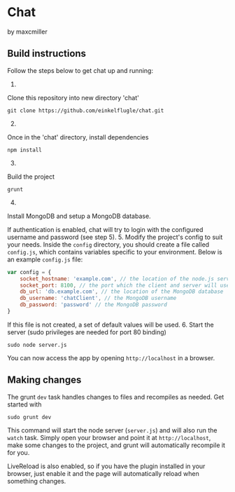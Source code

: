 # Chat
by maxcmiller

## Build instructions
Follow the steps below to get chat up and running:

1.
Clone this repository into new directory 'chat'
```
git clone https://github.com/einkelflugle/chat.git
```
2.
Once in the 'chat' directory, install dependencies
```
npm install
```
3.
Build the project
```
grunt
```
4.
Install MongoDB and setup a MongoDB database.

If authentication is enabled, chat will try to login with the configured username and password (see step 5).
5.
Modify the project's config to suit your needs.
Inside the ```config``` directory, you should create a file called ```config.js```, which contains variables specific to your environment.
Below is an example ```config.js``` file:
```javascript
var config = {
	socket_hostname: 'example.com', // the location of the node.js server
	socket_port: 8100, // the port which the client and server will use to communicate
	db_url: 'db.example.com', // the location of the MongoDB database
	db_username: 'chatClient', // the MongoDB username
	db_password: 'password' // the MongoDB password
}
```
If this file is not created, a set of default values will be used.
6.
Start the server (sudo privileges are needed for port 80 binding)
```
sudo node server.js
```

You can now access the app by opening ```http://localhost``` in a browser.

## Making changes
The grunt ```dev``` task handles changes to files and recompiles as needed. Get started with
```
sudo grunt dev
```
This command will start the node server (```server.js```) and will also run the ```watch``` task. Simply open your browser and point it at ```http://localhost```, make some changes to the project, and grunt will automatically recompile it for you.

LiveReload is also enabled, so if you have the plugin installed in your browser, just enable it and the page will automatically reload when something changes.